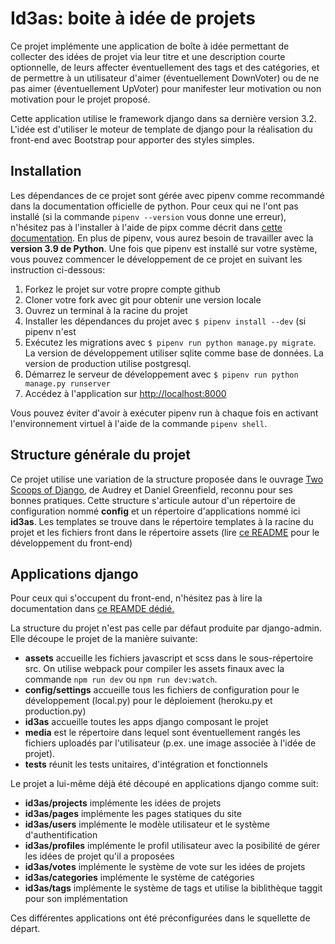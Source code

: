 # Id3as: boite à idée de projets

Ce projet implémente une application de boîte à idée permettant de collecter des idées de projet via leur titre et une description courte optionnelle, de leurs affecter éventuellement des tags et des catégories, et de permettre à un utilisateur d'aimer (éventuellement DownVoter) ou de ne pas aimer (éventuellement UpVoter) pour manifester leur motivation ou non motivation pour le projet proposé.

Cette application utilise le framework django dans sa dernière version 3.2. L'idée est d'utiliser le moteur de template de django pour la réalisation du front-end avec Bootstrap pour apporter des styles simples.

## Installation

Les dépendances de ce projet sont gérée avec pipenv comme recommandé dans la documentation officielle de python. Pour ceux qui ne l'ont pas installé (si la commande `pipenv --version` vous donne une erreur), n'hésitez pas à l'installer à l'aide de pipx comme décrit dans [cette documentation](./docs/installer-pipenv.md). En plus de pipenv, vous aurez besoin de travailler avec la **version 3.9 de Python**. Une fois que pipenv est installé sur votre système, vous pouvez commencer le développement de ce projet en suivant les instruction ci-dessous:

1. Forkez le projet sur votre propre compte github
2. Cloner votre fork avec git pour obtenir une version locale
3. Ouvrez un terminal à la racine du projet
4. Installer les dépendances du projet avec `$ pipenv install --dev` (si pipenv n'est 
6. Exécutez les migrations avec `$ pipenv run python manage.py migrate`. La version de développement utiliser sqlite comme base de données. La version de production utilise postgresql.
7. Démarrez le serveur de développement avec `$ pipenv run python manage.py runserver`
8. Accédez à l'application sur [http://localhost:8000](http://localhost:8000)

Vous pouvez éviter d'avoir à exécuter pipenv run à chaque fois en activant l'environnement
virtuel à l'aide de la commande `pipenv shell`.

## Structure générale du projet

Ce projet utilise une variation de la structure proposée dans le ouvrage [Two
Scoops of Django](https://www.feldroy.com/books/two-scoops-of-django-3-x), de Audrey et Daniel Greenfield, reconnu pour 
ses bonnes pratiques. Cette structure s'articule autour d'un répertoire de configuration
nommé **config** et un répertoire d'applications nommé ici **id3as**. Les templates
se trouve dans le répertoire templates à la racine du projet et les fichiers
front dans le répertoire assets (lire [ce README](./assets/README.md) pour le développement du front-end)

## Applications django

Pour ceux qui s'occupent du front-end, n'hésitez pas à lire la documentation dans 
[ce REAMDE dédié.](./assets/README.md)

La structure du projet n'est pas celle par défaut produite par django-admin. Elle
découpe le projet de la manière suivante:

- **assets** accueille les fichiers javascript et scss dans le sous-répertoire src. On utilise webpack pour compiler les assets finaux avec la commande `npm run dev` ou `npm run dev:watch`.
- **config/settings** accueille tous les fichiers de configuration pour le développement (local.py) pour le déploiement (heroku.py et production.py)
- **id3as** accueille toutes les apps django composant le projet
- **media** est le répertoire dans lequel sont éventuellement rangés les fichiers uploadés par l'utilisateur (p.ex. une image associée à l'idée de projet).
- **tests** réunit les tests unitaires, d'intégration et fonctionnels

Le projet a lui-même déjà été découpé en applications django comme suit:

- **id3as/projects** implémente les idées de projets
- **id3as/pages** implémente les pages statiques du site
- **id3as/users** implémente le modèle utilisateur et le système d'authentification
- **id3as/profiles** implémente le profil utilisateur avec la posibilité de gérer les idées de projet qu'il a proposées
- **id3as/votes** implémente le système de vote sur les idées de projets
- **id3as/categories** implémente le système de catégories
- **id3as/tags** implémente le système de tags et utilise la biblithèque taggit pour son implémentation

Ces différentes applications ont été préconfigurées dans le squellette de départ.

